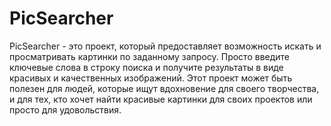 # PicSearcher
 PicSearcher - это проект, который предоставляет возможность искать и просматривать картинки по заданному запросу. Просто введите ключевые слова в строку поиска и получите результаты в виде красивых и качественных изображений. Этот проект может быть полезен для людей, которые ищут вдохновение для своего творчества, и для тех, кто хочет найти красивые картинки для своих проектов или просто для удовольствия.
